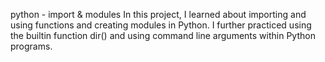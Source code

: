 python - import & modules
In this project, I learned about importing and using functions and creating modules in Python. I further practiced using the builtin function dir() and using command line arguments within Python programs.
